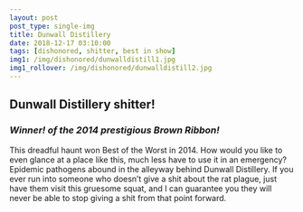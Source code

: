 ```yaml
---
layout: post
post_type: single-img
title: Dunwall Distillery
date: 2018-12-17 03:10:00
tags: [dishonored, shitter, best in show]
img1: /img/dishonored/dunwalldistill1.jpg
img1_rollover: /img/dishonored/dunwalldistill2.jpg
---
```

## Dunwall Distillery shitter!
### *Winner! of the 2014 prestigious Brown Ribbon!*

This dreadful haunt won Best of the Worst in 2014. How would you like to even glance at a place like this, much less have to use it in an emergency? Epidemic pathogens abound in the alleyway behind Dunwall Distillery. If you ever run into someone who doesn’t give a shit about the rat plague, just have them visit this gruesome squat, and I can guarantee you they will never be able to stop giving a shit from that point forward.
